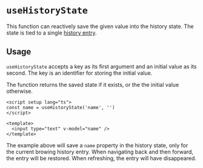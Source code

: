 # `useHistoryState`

This function can reactively save the given value into the history state. The state is tied to a single [history entry](https://developer.mozilla.org/en-US/docs/Web/API/History).

## Usage

`useHistoryState` accepts a key as its first argument and an initial value as its second. The key is an identifier for storing the initial value. 

The function returns the saved state if it exists, or the the initial value otherwise.

```vue
<script setup lang="ts">
const name = useHistoryState('name', '')
</script>

<template>
  <input type="text" v-model="name" />
</template>
```

The example above will save a `name` property in the history state, only for the current browing history entry. When navigating back and then forward, the entry will be restored. When refreshing, the entry will have disappeared.
